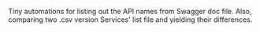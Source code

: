 Tiny automations for listing out the API names from Swagger doc file. Also, comparing two .csv version Services' list file and yielding their differences. 
